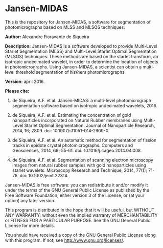 Jansen-MIDAS
============

This is the repository for Jansen-MIDAS, a software for segmentation of photomicrographs based on MLSS and MLSOS techniques.

**Author:** Alexandre Fioravante de Siqueira

**Description:** Jansen-MIDAS is a software developed to provide
Multi-Level Starlet Segmentation (MLSS) and Multi-Level Starlet
Optimal Segmentation (MLSOS) techniques. These methods are based on
the starlet transform, an isotropic undecimated wavelet, in order to
determine the location of objects in photomicrographs.
Using Jansen-MIDAS, a scientist can obtain a multi-level threshold
segmentation of his/hers photomicrographs.

**Version:** april 2016.

**Please cite:**

1. de Siqueira, A.F. et al. Jansen-MIDAS: a multi-level photomicrograph
segmentation software based on isotropic undecimated wavelets, 2016.

2. de Siqueira, A.F. et al. Estimating the concentration of gold
nanoparticles incorporated on Natural Rubber membranes using Multi-Level
Starlet Optimal Segmentation. Journal of Nanoparticle Research, 2014,
16; 2809. doi: 10.1007/s11051-014-2809-0.

3. de Siqueira, A.F. et al. An automatic method for segmentation
of fission tracks in epidote crystal photomicrographs. Computers and
Geosciences, 2014, 69; 55-61. doi: 10.1016/j.cageo.2014.04.008.

4. de Siqueira, A.F. et al. Segmentation of scanning electron
microscopy images from natural rubber samples with gold nanoparticles
using starlet wavelets. Microscopy Research and Technique, 2014, 77(1);
71-78. doi: 10.1002/jemt.22314.

Jansen-MIDAS is free software: you can redistribute it and/or modify
it under the terms of the GNU General Public License as published by
the Free Software Foundation, either version 3 of the License, or
(at your option) any later version.

This program is distributed in the hope that it will be useful,
but WITHOUT ANY WARRANTY; without even the implied warranty of
MERCHANTABILITY or FITNESS FOR A PARTICULAR PURPOSE.  See the
GNU General Public License for more details.

You should have received a copy of the GNU General Public License
along with this program.  If not, see <http://www.gnu.org/licenses/>.

